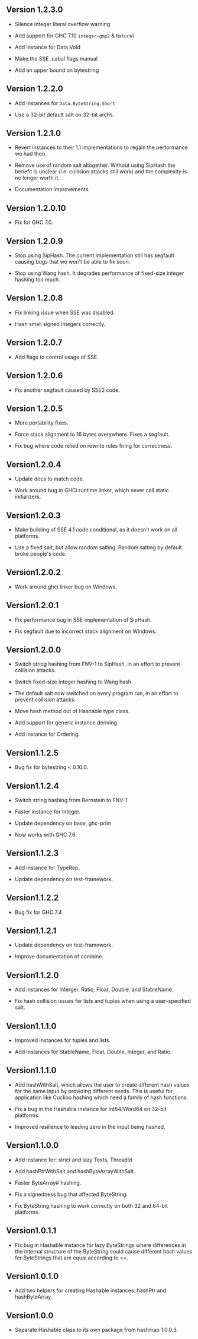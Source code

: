 ## Version 1.2.3.0

 * Silence integer literal overflow warning

 * Add support for GHC 7.10 `integer-gmp2` & `Natural`

 * Add instance for Data.Void

 * Make the SSE .cabal flags manual

 * Add an upper bound on bytestring

## Version 1.2.2.0

 * Add instances for `Data.ByteString.Short`

 * Use a 32-bit default salt on 32-bit archs.

## Version 1.2.1.0

 * Revert instances to their 1.1 implementations to regain the
   performance we had then.

 * Remove use of random salt altogether. Without using SipHash the
   benefit is unclear (i.e. collision attacks still work) and the
   complexity is no longer worth it.

 * Documentation improvements.

## Version 1.2.0.10

 * Fix for GHC 7.0.

## Version 1.2.0.9

 * Stop using SipHash. The current implementation still has segfault
   causing bugs that we won't be able to fix soon.

 * Stop using Wang hash. It degrades performance of fixed-size integer
   hashing too much.

## Version 1.2.0.8

 * Fix linking issue when SSE was disabled.

 * Hash small signed Integers correctly.

## Version 1.2.0.7

 * Add flags to control usage of SSE.

## Version 1.2.0.6

 * Fix another segfault caused by SSE2 code.

## Version 1.2.0.5

 * More portability fixes.

 * Force stack alignment to 16 bytes everywhere. Fixes a segfault.

 * Fix bug where code relied on rewrite rules firing for correctness.

## Version1.2.0.4

 * Update docs to match code.

 * Work around bug in GHCi runtime linker, which never call static
   initializers.

## Version1.2.0.3

 * Make building of SSE 4.1 code conditional, as it doesn't work on all
   platforms.

 * Use a fixed salt, but allow random salting. Random salting by
   default broke people's code.

## Version1.2.0.2

 * Work around ghci linker bug on Windows.

## Version1.2.0.1

 * Fix performance bug in SSE implementation of SipHash.

 * Fix segfault due to incorrect stack alignment on Windows.

## Version1.2.0.0

 * Switch string hashing from FNV-1 to SipHash, in an effort to
   prevent collision attacks.

 * Switch fixed-size integer hashing to Wang hash.

 * The default salt now switched on every program run, in an effort to
   prevent collision attacks.

 * Move hash method out of Hashable type class.

 * Add support for generic instance deriving.

 * Add instance for Ordering.

## Version1.1.2.5

 * Bug fix for bytestring < 0.10.0.

## Version1.1.2.4

 * Switch string hashing from Bernstein to FNV-1

 * Faster instance for Integer.

 * Update dependency on base, ghc-prim

 * Now works with GHC 7.6.

## Version1.1.2.3

 * Add instance for TypeRep.

 * Update dependency on test-framework.

## Version1.1.2.2

 * Bug fix for GHC 7.4

## Version1.1.2.1

 * Update dependency on test-framework.

 * Improve documentation of combine.

## Version1.1.2.0

 * Add instances for Interger, Ratio, Float, Double, and StableName.

 * Fix hash collision issues for lists and tuples when using a
   user-specified salt.

## Version1.1.1.0

 * Improved instances for tuples and lists.

 * Add instances for StableName, Float, Double, Integer, and Ratio.

## Version1.1.1.0

 * Add hashWithSalt, which allows the user to create different hash
   values for the same input by providing different seeds. This is
   useful for application like Cuckoo hashing which need a family of
   hash functions.

 * Fix a bug in the Hashable instance for Int64/Word64 on 32-bit
   platforms.

 * Improved resilience to leading zero in the input being hashed.

## Version1.1.0.0

 * Add instance for: strict and lazy Texts, ThreadId

 * Add hashPtrWithSalt and hashByteArrayWithSalt.

 * Faster ByteArray# hashing.

 * Fix a signedness bug that affected ByteString.

 * Fix ByteString hashing to work correctly on both 32 and 64-bit
   platforms.

## Version1.0.1.1

 * Fix bug in Hashable instance for lazy ByteStrings where differences
   in the internal structure of the ByteString could cause different
   hash values for ByteStrings that are equal according to ==.

## Version1.0.1.0

 * Add two helpers for creating Hashable instances: hashPtr and
   hashByteArray.

## Version1.0.0

 * Separate Hashable class to its own package from hashmap 1.0.0.3.
